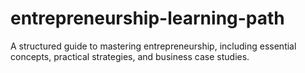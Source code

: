# entrepreneurship-learning-path
A structured guide to mastering entrepreneurship, including essential concepts, practical strategies, and business case studies.
